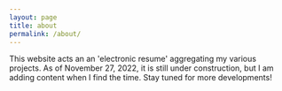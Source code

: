 ```yaml
---
layout: page
title: about
permalink: /about/
---
```


This website acts an an 'electronic resume' aggregating my various projects. As of November 27, 2022, it is still under construction, but I am adding content when I find the time. Stay tuned for more developments!

